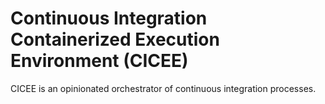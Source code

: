 # Continuous Integration Containerized Execution Environment (CICEE)

CICEE is an opinionated orchestrator of continuous integration processes.
